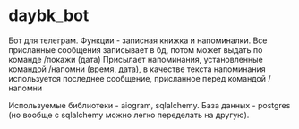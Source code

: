 # daybk_bot
Бот для телеграм.
Функции - записная книжка и напоминалки.
Все присланные сообщения записывает в бд, потом может выдать по команде /покажи (дата)
Присылает напоминания, установленные командой /напомни (время, дата), в качестве текста напоминания используется последнее сообщение, присланное перед командой /напомни

Используемые библиотеки - aiogram, sqlalchemy.
База данных - postgres (но вообще с sqlalchemy можно легко переделать на другую).
